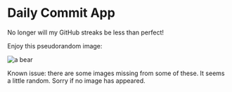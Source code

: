 Daily Commit App
================
No longer will my GitHub streaks be less than perfect!

Enjoy this pseudorandom image:

![a bear](http://placebear.com/200/300 "a bear")

Known issue: there are some images missing from some of these. It seems a little random. Sorry if no image has appeared.